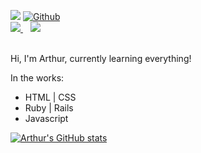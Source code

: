 ![](https://visitor-badge.laobi.icu/badge?page_id=arthurfincham.arthurfincham)
[![Github](https://img.shields.io/github/followers/arthurfincham?label=Follow&style=social)](https://github.com/arthurfincham)
<br>
<a href="https://stackoverflow.com/users/16316556/arthurfincham/">
    <img src="https://img.shields.io/badge/Stack_Overflow-FE7A16?style=for-the-badge&logo=stack-overflow&logoColor=white" />
  </a>&nbsp;&nbsp;
  <a>
    <img src="https://img.shields.io/badge/Adobe%20XD-FF61F6?style=for-the-badge&logo=Adobe%20XD&logoColor=white" />        
  </a>&nbsp;&nbsp;

Hi, I'm Arthur, currently learning everything!

In the works:
<ul>
  <li>HTML | CSS</li>
  <li>Ruby | Rails</li>
  <li>Javascript</li>
</ul>

[![Arthur's GitHub stats](https://github-readme-stats.vercel.app/api?username=arthurfincham&show_icons=true)](https://github.com/anuraghazra/github-readme-stats)

